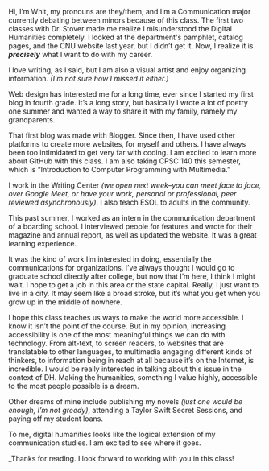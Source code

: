 Hi, I’m Whit, my pronouns are they/them, and I’m a Communication major currently debating between minors because of this class. The first two classes with Dr. Stover made me realize I misunderstood the Digital Humanities completely. I looked at the department's pamphlet, catalog pages, and the CNU website last year, but I didn’t get it. Now, I realize it is _**precisely**_ what I want to do with my career.

I love writing, as I said, but I am also a visual artist and enjoy organizing information. _(I’m not sure how I missed it either.)_

Web design has interested me for a long time, ever since I started my first blog in fourth grade. It’s a long story, but basically I wrote a lot of poetry one summer and wanted a way to share it with my family, namely my grandparents.

That first blog was made with Blogger. Since then, I have used other platforms to create more websites, for myself and others. I have always been too intimidated to get very far with coding.  I am excited to learn more about GitHub with this class. I am also taking CPSC 140 this semester, which is “Introduction to Computer Programming with Multimedia.”

I work in the Writing Center _(we open next week–you can meet face to face, over Google Meet, or have your work, personal or professional, peer reviewed asynchronously)_. I also teach ESOL to adults in the community. 

This past summer, I worked as an intern in the communication department of a boarding school. I interviewed people for features and wrote for their magazine and annual report, as well as updated the website. It was a great learning experience.

It was the kind of work I’m interested in doing, essentially the communications for organizations. I’ve always thought I would go to graduate school directly after college, but now that I’m here, I think I might wait. I hope to get a job in this area or the state capital. Really, I just want to live in a city. It may seem like a broad stroke, but it’s what you get when you grow up in the middle of nowhere.

I hope this class teaches us ways to make the world more accessible. I know it isn’t the point of the course. But in my opinion, increasing accessibility is one of the most meaningful things we can do with technology. From alt-text, to screen readers, to websites that are translatable to other languages, to multimedia engaging different kinds of thinkers, to information being in reach at all because it’s on the Internet, is incredible. I would be really interested in talking about this issue in the context of DH. Making the humanities, something I value highly, accessible to the most people possible is a dream.

Other dreams of mine include publishing my novels _(just one would be enough, I’m not greedy)_, attending a Taylor Swift Secret Sessions, and paying off my student loans.

To me, digital humanities looks like the logical extension of my communication studies. I am excited to see where it goes. 

_Thanks for reading. I look forward to working with you in this class!
